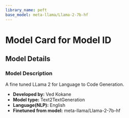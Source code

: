 ```yaml
---
library_name: peft
base_model: meta-llama/Llama-2-7b-hf
---
```


# Model Card for Model ID

<!-- Provide a quick summary of what the model is/does. -->



## Model Details

### Model Description

A fine tuned LLama 2 for Language to Code Generation.



- **Developed by:** Ved Kokane
- **Model type:** Text2TextGeneration
- **Language(NLP):** English
- **Finetuned from model:** meta-llama/Llama-2-7b-hf
